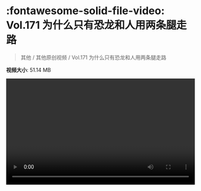 # :fontawesome-solid-file-video: Vol.171 为什么只有恐龙和人用两条腿走路

> 其他 / 其他原创视频 / Vol.171 为什么只有恐龙和人用两条腿走路

**视频大小**: 51.14 MB

<video id="V-d87f757c3cc0830208f0e08f7f9d9d90" width="512" height="288" preload="none" playsinline webkit-playsinline></video>
